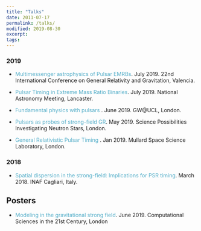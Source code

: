 ```yaml
---
title: "Talks"
date: 2011-07-17
permalink: /talks/
modified: 2019-08-30
excerpt:
tags:
---
```

### 2019
* <span style="color:#52adc8">Multimessenger astrophysics of Pulsar EMRBs</span>. July 2019. 22nd International Conference on General Relativity and Gravitation, Valencia.

* <span style="color:#52adc8">Pulsar Timing in Extreme Mass Ratio Binaries</span>. July 2019. National Astronomy Meeting, Lancaster.

* <span style="color:#52adc8">Fundamental physics with pulsars </span>. June 2019. GW@UCL, London.

* <span style="color:#52adc8">Pulsars as probes of strong-field GR</span>. May 2019. Science Possibilities Investigating Neutron Stars, London.

* <span style="color:#52adc8">General Relativistic Pulsar Timing </span>. Jan 2019. Mullard Space Science Laboratory, London.

### 2018
* <span style="color:#52adc8">Spatial dispersion in the strong-field: Implications for PSR timing</span>. March 2018. INAF Cagliari, Italy.



## Posters

* <span style="color:#52adc8">Modeling in the gravitational strong field</span>. June 2019. Computational Sciences in the 21st Century, London